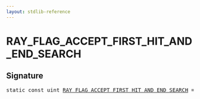 ```yaml
---
layout: stdlib-reference
---
```


# RAY_FLAG_ACCEPT_FIRST_HIT_AND_END_SEARCH

## Signature
<pre>
<span class='code_keyword'>static</span> <span class='code_keyword'>const</span> uint <a href="/stdlib-reference/global-decls/RAY_FLAG_ACCEPT_FIRST_HIT_AND_END_SEARCH" class="code_var">RAY_FLAG_ACCEPT_FIRST_HIT_AND_END_SEARCH</a> = 0x04;
</pre>

